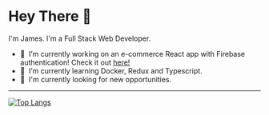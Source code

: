 # Hey There :metal:

I'm James. I'm a Full Stack Web Developer.

<!--
**homsau/homsau** is a ✨ _special_ ✨ repository because its `README.md` (this file) appears on your GitHub profile.
-->

- :construction_worker:&nbsp;&nbsp;I’m currently working on an e-commerce React app with Firebase authentication! Check it out <a href="https://github.com/homsau/react-redux-firebase-store">here!</a>
- :dizzy:&nbsp;&nbsp;I’m currently learning Docker, Redux and Typescript.
- :eyes:&nbsp;&nbsp;I'm currently looking for new opportunities. 
<!--- 
👯 I’m looking to collaborate on ...
- 🤔 I’m looking for help with ...
- 💬 Ask me about ...
- 📫 How to reach me: ...
- 😄 Pronouns: ...
- ⚡ Fun fact: ...
-->
---
<!--
[![Homsau's GitHub stats](https://github-readme-stats.vercel.app/api?username=homsau&count_private=true&show_icons=true&theme=outrun&title_color=ff7700&icon_color=39ff14)](https://github.com/anuraghazra/github-readme-stats)
-->

[![Top Langs](https://github-readme-stats.vercel.app/api/top-langs/?username=anuraghazra&layout=compact&hide=rust,glsl&langs_count=4&theme=outrun&title_color=ff7700&icon_color=39ff14)](https://github.com/anuraghazra/github-readme-stats)
